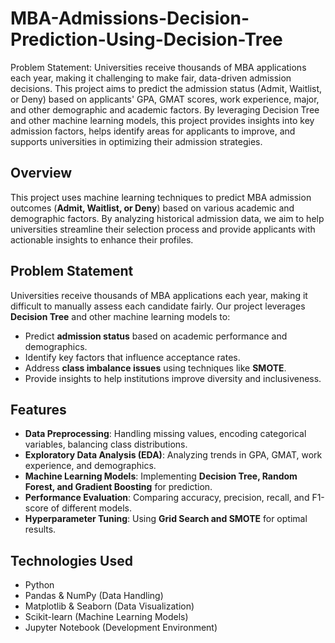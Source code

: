 # MBA-Admissions-Decision-Prediction-Using-Decision-Tree

Problem Statement:
Universities receive thousands of MBA applications each year, making it challenging to make fair, data-driven admission decisions. This project aims to predict the admission status (Admit, Waitlist, or Deny) based on applicants' GPA, GMAT scores, work experience, major, and other demographic and academic factors. By leveraging Decision Tree and other machine learning models, this project provides insights into key admission factors, helps identify areas for applicants to improve, and supports universities in optimizing their admission strategies.


## Overview

This project uses machine learning techniques to predict MBA admission outcomes (**Admit, Waitlist, or Deny**) based on various academic and demographic factors. By analyzing historical admission data, we aim to help universities streamline their selection process and provide applicants with actionable insights to enhance their profiles.

## Problem Statement

Universities receive thousands of MBA applications each year, making it difficult to manually assess each candidate fairly. Our project leverages **Decision Tree** and other machine learning models to:
- Predict **admission status** based on academic performance and demographics.
- Identify key factors that influence acceptance rates.
- Address **class imbalance issues** using techniques like **SMOTE**.
- Provide insights to help institutions improve diversity and inclusiveness.

## Features

- **Data Preprocessing**: Handling missing values, encoding categorical variables, balancing class distributions.
- **Exploratory Data Analysis (EDA)**: Analyzing trends in GPA, GMAT, work experience, and demographics.
- **Machine Learning Models**: Implementing **Decision Tree, Random Forest, and Gradient Boosting** for prediction.
- **Performance Evaluation**: Comparing accuracy, precision, recall, and F1-score of different models.
- **Hyperparameter Tuning**: Using **Grid Search and SMOTE** for optimal results.

## Technologies Used

- Python
- Pandas & NumPy (Data Handling)
- Matplotlib & Seaborn (Data Visualization)
- Scikit-learn (Machine Learning Models)
- Jupyter Notebook (Development Environment)

